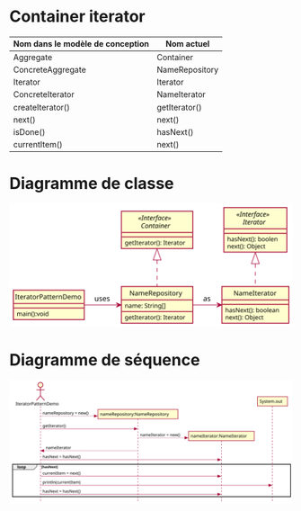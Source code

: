 # Container iterator

|Nom dans le modèle de conception | Nom actuel |
|-|-|
|Aggregate|Container|                
|ConcreteAggregate| NameRepository|
|Iterator| Iterator|
|ConcreteIterator| NameIterator|
|createIterator()| getIterator()|
|next()| next()|
|isDone()| hasNext()|
|currentItem()| next()|

# Diagramme de classe

![](README/Diagramme%20de%20classe.svg)
# Diagramme de séquence

![](README/Diagramme%20de%20sequence.svg)